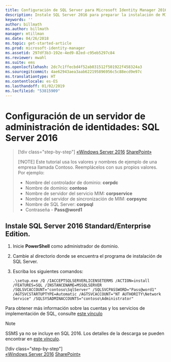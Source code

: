 ```yaml
---
title: Configuración de SQL Server para Microsoft Identity Manager 2016 SP1 | Microsoft Docs
description: Instale SQL Server 2016 para preparar la instalación de MIM 2016.
keywords: ''
author: billmath
ms.author: billmath
manager: mtillman
ms.date: 04/26/2018
ms.topic: get-started-article
ms.prod: microsoft-identity-manager
ms.assetid: 297df3b3-192e-4ed9-82ed-c95eb5297c84
ms.reviewer: mwahl
ms.suite: ems
ms.openlocfilehash: 2dc7c1ffecbd4f52ab031512f501922f458324a3
ms.sourcegitcommit: 4ae62943aea3aab622195896956c5c88ecd9e97c
ms.translationtype: HT
ms.contentlocale: es-ES
ms.lasthandoff: 01/02/2019
ms.locfileid: "53815909"
---
```

# <a name="set-up-an-identity-management-server-sql-server-2016"></a>Configuración de un servidor de administración de identidades: SQL Server 2016

> [!div class="step-by-step"]
> [«Windows Server 2016](prepare-server-ws2016.md)
> [SharePoint»](prepare-server-sharepoint.md)
> 
> [!NOTE]
> Este tutorial usa los valores y nombres de ejemplo de una empresa llamada Contoso. Reemplácelos con sus propios valores. Por ejemplo:
> - Nombre del controlador de dominio: **corpdc**
> - Nombre de dominio: **contoso**
> - Nombre de servidor del servicio MIM: **corpservice**
> - Nombre del servidor de sincronización de MIM: **corpsync**
> - Nombre de SQL Server: **corpsql**
> - Contraseña - <strong>Pass@word1</strong>

## <a name="install-sql-server-2016-standardenterprise-edition"></a>Instale **SQL Server 2016 Standard/Enterprise Edition**.

1. Inicie **PowerShell** como administrador de dominio.

2. Cambie al directorio donde se encuentra el programa de instalación de SQL Server.

3. Escriba los siguientes comandos:

    ```
    .\setup.exe /Q /IACCEPTSQLSERVERLICENSETERMS /ACTION=install /FEATURES=SQL /INSTANCENAME=MSSQLSERVER /SQLSVCACCOUNT="contoso\SqlServer" /SQLSVCPASSWORD="Pass@word1"   /AGTSVCSTARTUPTYPE=Automatic /AGTSVCACCOUNT="NT AUTHORITY\Network Service" /SQLSYSADMINACCOUNTS="contoso\Administrator"
    ```
    
Para obtener más información sobre las cuentas y los servicios de implementación de SQL, consulte [este vínculo](https://docs.microsoft.com/sql/database-engine/configure-windows/configure-windows-service-accounts-and-permissions?view=sql-server-2017)
> [!NOTE]
> SSMS ya no se incluye en SQL 2016. Los detalles de la descarga se pueden encontrar en [este vínculo](https://docs.microsoft.com/sql/ssms/download-sql-server-management-studio-ssms?view=sql-server-2017).
> 
> [!div class="step-by-step"]  
> [«Windows Server 2016](prepare-server-ws2016.md)
> [SharePoint»](prepare-server-sharepoint.md)
